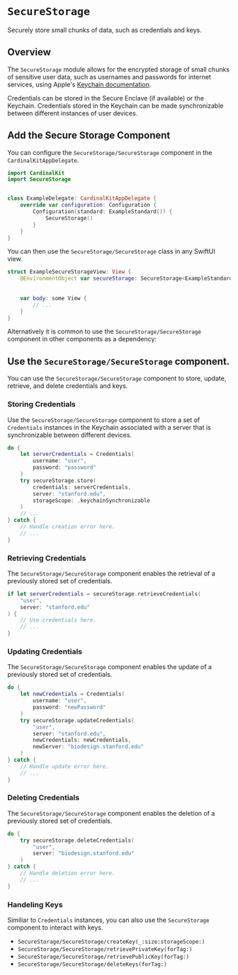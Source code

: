 # ``SecureStorage``

<!--
                  
This source file is part of the CardinalKit open-source project

SPDX-FileCopyrightText: 2022 Stanford University and the project authors (see CONTRIBUTORS.md)

SPDX-License-Identifier: MIT
             
-->

Securely store small chunks of data, such as credentials and keys.

## Overview

The ``SecureStorage`` module allows for the encrypted storage of small chunks of sensitive user data, such as usernames and passwords for internet services, using Apple's [Keychain documentation](https://developer.apple.com/documentation/security/keychain_services/keychain_items/using_the_keychain_to_manage_user_secrets). 

Credentials can be stored in the Secure Enclave (if available) or the Keychain. Credentials stored in the Keychain can be made synchronizable between different instances of user devices.


## Add the Secure Storage Component

You can configure the ``SecureStorage/SecureStorage`` component in the `CardinalKitAppDelegate`.
```swift
import CardinalKit
import SecureStorage


class ExampleDelegate: CardinalKitAppDelegate {
    override var configuration: Configuration {
        Configuration(standard: ExampleStandard()) {
            SecureStorage()
        }
    }
}
```

You can then use the ``SecureStorage/SecureStorage`` class in any SwiftUI view.

```swift
struct ExampleSecureStorageView: View {
    @EnvironmentObject var secureStorage: SecureStorage<ExampleStandard>
    
    
    var body: some View {
        // ...
    }
}
```

Alternatively it is common to use the ``SecureStorage/SecureStorage`` component in other components as a dependency:

## Use the ``SecureStorage/SecureStorage`` component.

You can use the ``SecureStorage/SecureStorage`` component to store, update, retrieve, and delete credentials and keys. 


### Storing Credentials

Use the ``SecureStorage/SecureStorage`` component to store a set of ``Credentials`` instances in the Keychain associated with a server that is synchronizable between different devices.

```swift
do {
    let serverCredentials = Credentials(
        username: "user", 
        password: "password"
    )
    try secureStorage.store(
        credentials: serverCredentials, 
        server: "stanford.edu",
        storageScope: .keychainSynchronizable
    )
    // ...
} catch {
    // Handle creation error here.
    // ...
}
```

### Retrieving Credentials

The ``SecureStorage/SecureStorage`` component enables the retrieval of a previously stored set of credentials.

```swift
if let serverCredentials = secureStorage.retrieveCredentials(
    "user", 
    server: "stanford.edu"
) {
    // Use credentials here.
    // ...
}
```

### Updating Credentials

The ``SecureStorage/SecureStorage`` component enables the update of a previously stored set of credentials.

```swift
do {
    let newCredentials = Credentials(
        username: "user",
        password: "newPassword"
    )
    try secureStorage.updateCredentials(
        "user",
        server: "stanford.edu",
        newCredentials: newCredentials,
        newServer: "biodesign.stanford.edu"
    )
} catch {
    // Handle update error here.
    // ...
}
```

### Deleting Credentials

The ``SecureStorage/SecureStorage`` component enables the deletion of a previously stored set of credentials.

```swift
do {
    try secureStorage.deleteCredentials(
        "user", 
        server: "biodesign.stanford.edu"
    )
} catch {
    // Handle deletion error here.
    // ...
}
```

### Handeling Keys

Similiar to ``Credentials`` instances, you can also use the ``SecureStorage`` component to interact with keys.

- ``SecureStorage/SecureStorage/createKey(_:size:storageScope:)``
- ``SecureStorage/SecureStorage/retrievePrivateKey(forTag:)``
- ``SecureStorage/SecureStorage/retrievePublicKey(forTag:)``
- ``SecureStorage/SecureStorage/deleteKeys(forTag:)``
